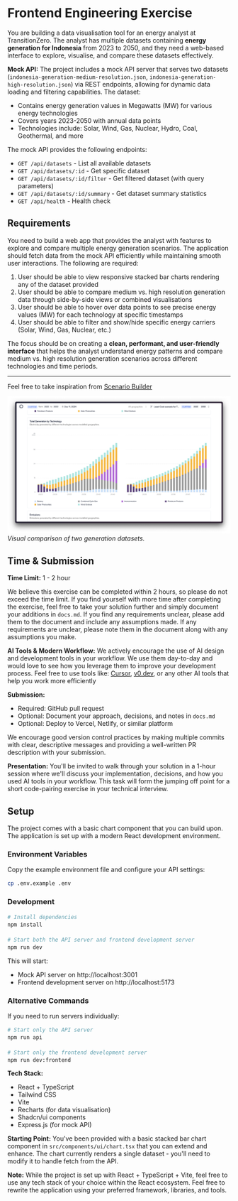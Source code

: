 # Frontend Engineering Exercise

You are building a data visualisation tool for an energy analyst at TransitionZero. The analyst has multiple datasets containing **energy generation for Indonesia** from 2023 to 2050, and they need a web-based interface to explore, visualise, and compare these datasets effectively.

**Mock API:**
The project includes a mock API server that serves two datasets (`indonesia-generation-medium-resolution.json`, `indonesia-generation-high-resolution.json`) via REST endpoints, allowing for dynamic data loading and filtering capabilities. The dataset:
   - Contains energy generation values in Megawatts (MW) for various energy technologies
   - Covers years 2023-2050 with annual data points
   - Technologies include: Solar, Wind, Gas, Nuclear, Hydro, Coal, Geothermal, and more

The mock API provides the following endpoints:

- `GET /api/datasets` - List all available datasets
- `GET /api/datasets/:id` - Get specific dataset
- `GET /api/datasets/:id/filter` - Get filtered dataset (with query parameters)
- `GET /api/datasets/:id/summary` - Get dataset summary statistics
- `GET /api/health` - Health check

## Requirements

You need to build a web app that provides the analyst with features to explore and compare multiple energy generation scenarios. The application should fetch data from the mock API efficiently while maintaining smooth user interactions. The following are required:

1. User should be able to view responsive stacked bar charts rendering any of the dataset provided
2. User should be able to compare medium vs. high resolution generation data through side-by-side views or combined visualisations
3. User should be able to hover over data points to see precise energy values (MW) for each technology at specific timestamps
4. User should be able to filter and show/hide specific energy carriers (Solar, Wind, Gas, Nuclear, etc.)

The focus should be on creating a **clean, performant, and user-friendly interface** that helps the analyst understand energy patterns and compare medium vs. high resolution generation scenarios across different technologies and time periods.

---

Feel free to take inspiration from [Scenario Builder](https://builder.transitionzero.org/tz/The-Gambia/Current-Policy-scenario-for-The-Gambia?compare=Least-Cost-scenario-for-The-Gambia)

![Scenario Comparison](public/images/scenario-comparison.png)
*Visual comparison of two generation datasets.*


## Time & Submission

**Time Limit:** 1 - 2 hour

We believe this exercise can be completed within 2 hours, so please do not exceed the time limit. If you find yourself with more time after completing the exercise, feel free to take your solution further and simply document your additions in `docs.md`. If you find any requirements unclear, please add them to the document and include any assumptions made. If any requirements are unclear, please note them in the document along with any assumptions you make.

**AI Tools & Modern Workflow:**
We actively encourage the use of AI design and development tools in your workflow. We use them day-to-day and would love to see how you leverage them to improve your development process. Feel free to use tools like: [Cursor](https://cursor.so/), [v0.dev](https://v0.dev/), or any other AI tools that help you work more efficiently

**Submission:**
- Required: GitHub pull request
- Optional: Document your approach, decisions, and notes in `docs.md`
- Optional: Deploy to Vercel, Netlify, or similar platform

We encourage good version control practices by making multiple commits with clear, descriptive messages and providing a well-written PR description with your submission.


**Presentation:**
You'll be invited to walk through your solution in a 1-hour session where we'll discuss your implementation, decisions, and how you used AI tools in your workflow. This task will form the jumping off point for a short code-pairing exercise in your technical interview.

## Setup

The project comes with a basic chart component that you can build upon. The application is set up with a modern React development environment.

### Environment Variables

Copy the example environment file and configure your API settings:

```bash
cp .env.example .env
```

### Development

```bash
# Install dependencies
npm install

# Start both the API server and frontend development server
npm run dev
```

This will start:
- Mock API server on http://localhost:3001
- Frontend development server on http://localhost:5173

### Alternative Commands

If you need to run servers individually:

```bash
# Start only the API server
npm run api

# Start only the frontend development server
npm run dev:frontend
```

**Tech Stack:**
- React + TypeScript
- Tailwind CSS
- Vite
- Recharts (for data visualisation)
- Shadcn/ui components
- Express.js (for mock API)

**Starting Point:**
You've been provided with a basic stacked bar chart component in `src/components/ui/chart.tsx` that you can extend and enhance. The chart currently renders a single dataset - you'll need to modify it to handle fetch from the API.

**Note:** While the project is set up with React + TypeScript + Vite, feel free to use any tech stack of your choice within the React ecosystem. Feel free to rewrite the application using your preferred framework, libraries, and tools.

